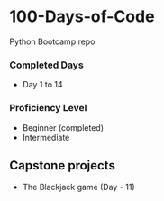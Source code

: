 # 100-Days-of-Code
Python Bootcamp repo

### Completed Days
- Day 1 to 14

### Proficiency Level
- Beginner (completed)
- Intermediate

## Capstone projects
- The Blackjack game (Day - 11)
